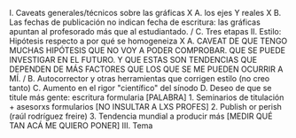 I. Caveats generales/técnicos sobre las gráficas
    X A. los ejes Y reales
    X B. Las fechas de publicación no indican fecha de escritura: las gráficas apuntan al profesorado más que al estudiantado.
    / C. Tres etapas
II. Estilo: Hipótesis respecto a por qué se homogeneiza
    X A. CAVEAT DE QUE TENGO MUCHAS HIPÓTESIS QUE NO VOY A PODER COMPROBAR. QUE SE PUEDE INVESTIGAR EN EL FUTURO. Y QUE ESTAS SON TENDENCIAS QUE DEPENDEN DE MÁS FACTORES QUE LOS QUE SE ME PUEDEN OCURRIR A MÍ.
    / B. Autocorrector y otras herramientas que corrigen estilo (no creo tanto)
    C. Aumento en el rigor "científico" del sínodo
    D. Deseo de que se titule más gente: escritura formularia [PALABRA]
        1. Seminarios de titulación + asesorxs formularios [NO INSULTAR A LXS PROFES]
        2. Publish or perish (raúl rodríguez freire)
        3. Tendencia mundial a producir más [MEDIR QUÉ TAN ACÁ ME QUIERO PONER]
III. Tema